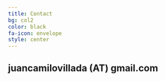 ```yaml
---
title: Contact
bg: col2
color: black 
fa-icon: envelope
style: center
---
```


## **juancamilovillada** (AT) **gmail.com**

<a href="https://www.researchgate.net/profile/Juan_Villada" target="_blank"><i class="ai ai-researchgate-square ai-3x"></i></i></a>
<a href="https://twitter.com/Jn_Villada" target="_blank"><i class="fa fa-twitter fa-3x"></i></a>
<a href="https://github.com/juanvillada" target="_blank"><i class="fa fa-github fa-3x"></i></a>
<a href="https://cn.linkedin.com/in/juan-villada-b8200775" target="_blank"><i class="fa fa-linkedin fa-3x"></i></a>
